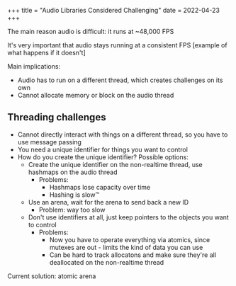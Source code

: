 +++
title = "Audio Libraries Considered Challenging"
date = 2022-04-23
+++

The main reason audio is difficult: it runs at ~48,000 FPS

It's very important that audio stays running at a consistent FPS [example of
what happens if it doesn't]

Main implications:

- Audio has to run on a different thread, which creates challenges on its own
- Cannot allocate memory or block on the audio thread

## Threading challenges

- Cannot directly interact with things on a different thread, so you have to use
  message passing
- You need a unique identifier for things you want to control
- How do you create the unique identifier? Possible options:
  - Create the unique identifier on the non-realtime thread, use hashmaps on the
    audio thread
    - Problems:
      - Hashmaps lose capacity over time
      - Hashing is slow:tm:
  - Use an arena, wait for the arena to send back a new ID
    - Problem: way too slow
  - Don't use identifiers at all, just keep pointers to the objects you want to
    control
    - Problems:
      - Now you have to operate everything via atomics, since mutexes are out -
        limits the kind of data you can use
      - Can be hard to track allocatons and make sure they're all deallocated on
        the non-realtime thread

Current solution: atomic arena
